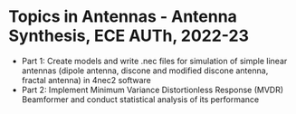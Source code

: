 # Topics in Antennas - Antenna Synthesis, ECE AUTh, 2022-23
 
 - Part 1: Create models and write .nec files for simulation of simple linear antennas (dipole antenna, discone and modified discone antenna, fractal antenna) in 4nec2 software
 - Part 2: Implement Minimum Variance Distortionless Response (MVDR) Beamformer and conduct statistical analysis of its performance